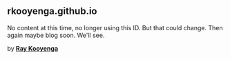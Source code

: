## rkooyenga.github.io

No content at this time, no longer using this ID. But that could change. Then again maybe blog soon. We'll see.


 by [**Ray Kooyenga**](https://github.com/rkooyenga)
